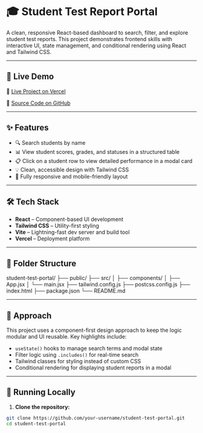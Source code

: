# 🎓 Student Test Report Portal

A clean, responsive React-based dashboard to search, filter, and explore student test reports. This project demonstrates frontend skills with interactive UI, state management, and conditional rendering using React and Tailwind CSS.

---

## 🚀 Live Demo

🔗 [Live Project on Vercel]([https://your-vercel-deployment-link.vercel.app](https://student-test-portal.vercel.app/))

📂 [Source Code on GitHub]([https://github.com/your-username/student-test-portal](https://github.com/Ankit1017/student-test-portal))

---

## ✨ Features

- 🔍 Search students by name
- 📊 View student scores, grades, and statuses in a structured table
- 📋 Click on a student row to view detailed performance in a modal card
- 💡 Clean, accessible design with Tailwind CSS
- 📱 Fully responsive and mobile-friendly layout

---

## 🛠️ Tech Stack

- **React** – Component-based UI development
- **Tailwind CSS** – Utility-first styling
- **Vite** – Lightning-fast dev server and build tool
- **Vercel** – Deployment platform

---

## 📁 Folder Structure

student-test-portal/
├── public/
├── src/
│ ├── components/
│ ├── App.jsx
│ └── main.jsx
├── tailwind.config.js
├── postcss.config.js
├── index.html
├── package.json
└── README.md


---

## 🧠 Approach

This project uses a component-first design approach to keep the logic modular and UI reusable. Key highlights include:

- `useState()` hooks to manage search terms and modal state
- Filter logic using `.includes()` for real-time search
- Tailwind classes for styling instead of custom CSS
- Conditional rendering for displaying student reports in a modal

---

## 🧪 Running Locally

1. **Clone the repository:**

```bash
git clone https://github.com/your-username/student-test-portal.git
cd student-test-portal
